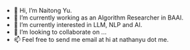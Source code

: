 - 👋 Hi, I’m Naitong Yu.
- 👀 I’m currently working as an Algorithm Researcher in BAAI.
- 🌱 I’m currently interested in LLM, NLP and AI.
- 💞️ I’m looking to collaborate on ...
- 📫 Feel free to send me email at hi at nathanyu dot me.

<!---
atone/atone is a ✨ special ✨ repository because its `README.md` (this file) appears on your GitHub profile.
You can click the Preview link to take a look at your changes.
--->
